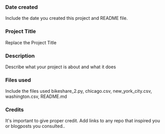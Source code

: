 ### Date created

Include the date you created this project and README file.

### Project Title

Replace the Project Title

### Description

Describe what your project is about and what it does

### Files used

Include the files used
bikeshare_2.py, chicago.csv, new_york_city.csv, washington.csv, README.md

### Credits

It's important to give proper credit. Add links to any repo that inspired you or blogposts you consulted..
